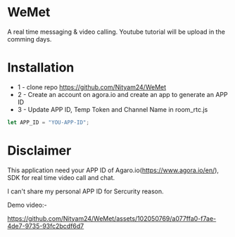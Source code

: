 # WeMet

A real time messaging & video calling. Youtube tutorial will be upload in the comming days.

# Installation

- 1 - clone repo https://github.com/Nityam24/WeMet
- 2 - Create an account on agora.io and create an app to generate an APP ID
- 3 - Update APP ID, Temp Token and Channel Name in room_rtc.js

```javascript
let APP_ID = "YOU-APP-ID";
```

# Disclaimer

This application need your APP ID of Agaro.io(https://www.agora.io/en/), SDK for real time video call and chat.

I can't share my personal APP ID for Sercurity reason.
 
Demo video:-

https://github.com/Nityam24/WeMet/assets/102050769/a077ffa0-f7ae-4de7-9735-93fc2bcdf6d7

